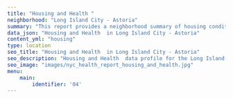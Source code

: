 ```yaml
---
title: "Housing and Health "
neighborhood: "Long Island City - Astoria"
summary: "This report provides a neighborhood summary of housing conditions and related health outcomes. It also describes population characteristics that can increase vulnerability to housing hazards."
data_json: "Housing and Health  in Long Island City - Astoria"
content_yml: "housing"
type: location
seo_title: "Housing and Health  in Long Island City - Astoria"
seo_description: "Housing and Health  data profile for the Long Island City - Astoria neighborhood of NYC."
seo_image: "images/nyc_health_report_housing_and_health.jpg"
menu:
    main:
        identifier: '04'
---
```

